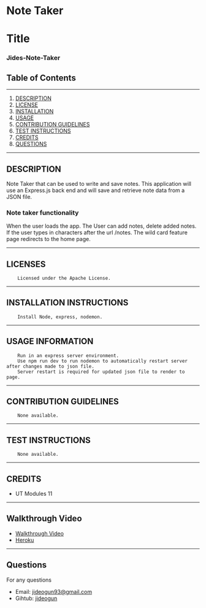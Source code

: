 # Note Taker

# Title
### Jides-Note-Taker
## Table of Contents
---
1. [DESCRIPTION](#description)
2. [LICENSE](#licenses)
3. [INSTALLATION](#installation-instructions)
4. [USAGE](#usage-information)
5. [CONTRIBUTION GUIDELINES](#contribution-guidelines)
6. [TEST INSTRUCTIONS](#test-instructions)
7. [CREDITS](#credits)
8. [QUESTIONS](#questions)
---
 ## DESCRIPTION
 Note Taker that can be used to write and save notes. 
 This application will use an Express.js back end and will save and retrieve note data from a JSON file.
 

   ### Note taker functionality
   When the user loads the app. The User can add notes, delete added notes.
   If the user types in characters after the url /notes. The wild card feature page redirects to the home page.
   
   
 ---
 ## LICENSES
        Licensed under the Apache License.
 ---
 ## INSTALLATION INSTRUCTIONS
 
        Install Node, express, nodemon.
 ---
 ## USAGE INFORMATION
        Run in an express server environment.
        Use npm run dev to run nodemon to automatically restart server after changes made to json file.
        Server restart is required for updated json file to render to page.
 ---
## CONTRIBUTION GUIDELINES
        None available.
---
## TEST INSTRUCTIONS
        None available.
---
## CREDITS
   * UT Modules 11
---

## Walkthrough Video
   * [Walkthrough Video](https://youtu.be/T55W5663sNM)
   * [Heroku](https://nameless-basin-39461.herokuapp.com/notes)
---
## Questions
For any questions 
- Email: [jideogun93@gmail.com](mailto:jideogun93@gmail.com)
- Gihtub: [jideogun](https://github.com/jideogun)
